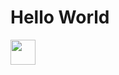 <!DOCTYPE html>
<html>
<head>
<meta charset="UTF-8">
  <h1>Hello World</h1>
  <img src="https://media.giphy.com/media/vFKqnCdLPNOKc/giphy.gif" width="40" height="40" />
</head>
<body>
</body>
</html>
